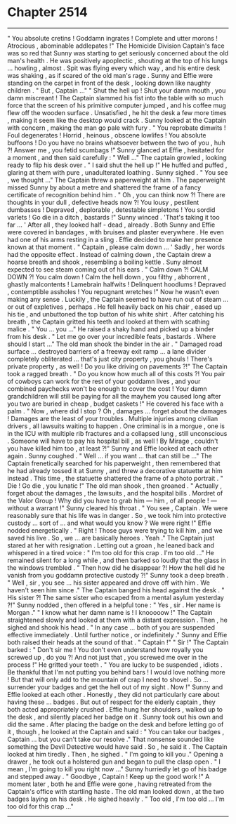 
# Chapter 2514


---

" You absolute cretins ! Goddamn ingrates ! Complete and utter morons ! Atrocious , abominable addlepates !"
The Homicide Division Captain's face was so red that Sunny was starting to get seriously concerned about the old man's health . He was positively apoplectic , shouting at the top of his lungs … howling , almost . Spit was flying every which way , and his entire desk was shaking , as if scared of the old man's rage .
Sunny and Effie were standing on the carpet in front of the desk , looking down like naughty children .
" But , Captain …"
" Shut the hell up ! Shut your damn mouth , you damn miscreant !
The Captain slammed his fist into the table with so much force that the screen of his primitive computer jumped , and his coffee mug flew off the wooden surface .
Unsatisfied , he hit the desk a few more times , making it seem like the desktop would crack .
Sunny looked at the Captain with concern , making the man go pale with fury .
" You reprobate dimwits ! Foul degenerates ! Horrid , heinous , obscene lowlifes ! You absolute buffoons ! Do you have no brains whatsoever between the two of you , huh ?! Answer me , you fetid scumbags !"
Sunny glanced at Effie , hesitated for a moment , and then said carefully :
" Well …"
The captain growled , looking ready to flip his desk over .
" I said shut the hell up !"
He huffed and puffed , glaring at them with pure , unadulterated loathing .
Sunny sighed .
" You see , we thought …"
The Captain threw a paperweight at him .
The paperweight missed Sunny by about a metre and shattered the frame of a fancy certificate of recognition behind him .
" Oh , you can think now ?! There are thoughts in your dull , defective heads now ?! You lousy , pestilent dumbasses ! Depraved , deplorable , detestable simpletons ! You sordid varlets ! Go die in a ditch , bastards !"
Sunny winced .
'That's taking it too far … '
After all , they looked half - dead , already .
Both Sunny and Effie were covered in bandages , with bruises and plaster everywhere . He even had one of his arms resting in a sling .
Effie decided to make her presence known at that moment .
" Captain , please calm down … '
Sadly , her words had the opposite effect .
Instead of calming down , the Captain drew a hoarse breath and shook , resembling a boiling kettle . Suny almost expected to see steam coming out of his ears .
" Calm down ?! CALM DOWN ?! You calm down ! Calm the hell down , you filthy , abhorrent , ghastly malcontents ! Lamebrain halfwits ! Delinquent hoodlums ! Depraved , contemptible assholes ! You repugnant wretches !"
Now he wasn't even making any sense .
Luckily , the Captain seemed to have run out of steam … or out of expletives , perhaps .
He fell heavily back on his chair , eased up his tie , and unbuttoned the top button of his white shirt . After catching his breath , the Captain gritted his teeth and looked at them with scathing malice .
" You … you …"
He raised a shaky hand and picked up a binder from his desk .
" Let me go over your incredible feats , bastards . Where should I start …"
The old man shook the binder in the air .
" Damaged road surface … destroyed barriers of a freeway exit ramp … a lane divider completely obliterated … that's just city property , you ghouls ! There's private property , as well ! Do you like driving on pavements ?!"
The Captain took a ragged breath .
" Do you know how much all of this costs ?! You pair of cowboys can work for the rest of your goddamn lives , and your combined paychecks won't be enough
to cover the cost ! Your damn grandchildren will still be paying for all the mayhem you caused long after you two are buried in cheap , budget caskets !"
He covered his face with a palm .
" Now , where did I stop ? Oh , damages … forget about the damages ! Damages are the least of your troubles . Multiple injuries among civilian drivers , all lawsuits waiting to happen . One criminal is in a morgue , one is in the ICU with multiple rib fractures and a collapsed lung , still unconscious . Someone will have to pay his hospital bill , as well ! By Mirage , couldn't you have killed him too , at least ?!"
Sunny and Effie looked at each other again .
Sunny coughed .
" Well … if you want … that can still be …"
The Captain frenetically searched for his paperweight , then remembered that he had already tossed it at Sunny , and threw a decorative statuette at him
instead .
This time , the statuette shattered the frame of a photo portrait .
" Die ! Go die , you lunatic !"
The old man shook , then groaned .
" Actually , forget about the damages , the lawsuits , and the hospital bills . Mordret of the Valor Group ! Why did you have to grab him — him , of all people ! — without a warrant !"
Sunny cleared his throat .
" You see , Captain . We were reasonably sure that his life was in danger . So , we took him into protective custody … sort of … and what would you know ? We were right !"
Effie nodded energetically .
" Right ! Those guys were trying to kill him , and we saved his live . So , we … are basically heroes . Yeah ."
The Captain just stared at her with resignation . Letting out a groan , he leaned back and whispered in a tired voice :
" I'm too old for this crap . I'm too old …"
He remained silent for a long while , and then barked so loudly that the glass in the windows trembled .
" Then how did he disappear ?! How the hell did he vanish from you goddamn protective custody ?!"
Sunny took a deep breath .
" Well , sir , you see … his sister appeared and drove off with him . We haven't seen him since ."
The Captain banged his head against the desk .
" His sister ?! The same sister who escaped from a mental asylum yesterday ?!"
Sunny nodded , then offered in a helpful tone :
" Yes , sir . Her name is Morgan ."
" I know what her damn name is ! I knooooow !"
The Captain straightened slowly and looked at them with a distant expression .
Then , he sighed and shook his head .
" In any case … both of you are suspended effective immediately . Until further notice , or indefinitely ."
Sunny and Effie both raised their heads at the sound of that .
" Captain !"
" Sir !"
The Captain barked :
" Don't sir me ! You don't even understand how royally you screwed up , do you ?! And not just that , you screwed me over in the process !"
He gritted your teeth .
" You are lucky to be suspended , idiots . Be thankful that I'm not putting you behind bars ! I would love nothing more ! But that will only add to the mountain of crap I need to shovel . So … surrender your badges and get the hell out of my sight . Now !"
Sunny and Effie looked at each other .
Honestly , they did not particularly care about having these … badges . But out of respect for the elderly captain , they both acted appropriately crushed .
Effie hung her shoulders , walked up to the desk , and silently placed her badge on it .
Sunny took out his own and did the same .
After placing the badge on the desk and before letting go of it , though , he looked at the Captain and said :
" You can take our badges , Captain … but you can't take our resolve ."
That nonsense sounded like something the Devil Detective would have said .
So , he said it .
The Captain looked at him tiredly .
Then , he sighed .
" I'm going to kill you ."
Opening a drawer , he took out a holstered gun and began to pull the clasp open .
" I mean , I'm going to kill you right now …"
Sunny hurriedly let go of his badge and stepped away .
" Goodbye , Captain ! Keep up the good work !"
A moment later , both he and Effie were gone , having retreated from the Captain's office with startling haste .
The old man looked down , at the two badges laying on his desk .
He sighed heavily .
" Too old , I'm too old … I'm too old for this crap ..."

---

